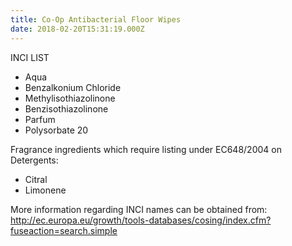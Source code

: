 ```yaml
---
title: Co-Op Antibacterial Floor Wipes
date: 2018-02-20T15:31:19.000Z
---
```

INCI LIST

* Aqua
* Benzalkonium Chloride
* Methylisothiazolinone
* Benzisothiazolinone
* Parfum
* Polysorbate 20

Fragrance ingredients which require listing under EC648/2004 on Detergents:

* Citral
* Limonene

More information regarding INCI names can be obtained from: http://ec.europa.eu/growth/tools-databases/cosing/index.cfm?fuseaction=search.simple
